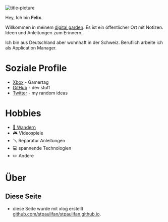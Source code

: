 ![title-picture](https://media.licdn.com/dms/image/v2/D4D16AQHQlN84A-VrDg/profile-displaybackgroundimage-shrink_200_800/profile-displaybackgroundimage-shrink_200_800/0/1733409201313?e=2147483647&v=beta&t=utj6OCLt7hKtYpoGl4zeNzis1k5OgFD0_ZdV08dmoFI)


Hey, Ich bin **Felix**.

Willkommen in meinem [digital garden](https://github.com/MaggieAppleton/digital-gardeners). 
Es ist ein öffentlicher Ort mit Notizen. Ideen und Anleitungen zum Erinnern.

Ich bin aus Deutschland aber wohnhaft in der Schweiz. Beruflich arbeite ich als Application Manager.

# Soziale Profile

* [Xbox](https://www.xbox.com/de-DE/play/user/StPauliFan1) - Gamertag
* [GitHub](https://www.github.com/stpaulifan) - dev stuff
* [Twitter](https://www.twitter.com/stpaulifan1) - my random ideas 

# Hobbies

* [🥾 Wandern](hikinh)
* 🎮 Videospiele
* 🪛 Reparatur Anleitungen
* 💻 spannende Technologien
* ✏️ Andere 


# Über

## Diese Seite

* diese Seite wurde mit xlog erstellt [github.com/stpaulifan/stpaulifan.github.io](https://github.com/stpaulifan/stpaulifan.github.io).
